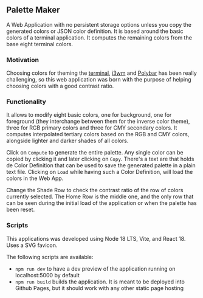 ## Palette Maker

A Web Application with no persistent storage options unless you copy the generated colors or JSON color definition. It is based around the basic colors of a terminal application. It computes the remaining colors from the base eight terminal colors.

### Motivation

Choosing colors for theming the [terminal](https://alacritty.org/), [i3wm](https://i3wm.org/) and [Polybar](https://polybar.github.io/) has been really challenging, so this web application was born with the purpose of helping choosing colors with a good contrast ratio.

### Functionality

It allows to modify eight basic colors, one for background, one for foreground (they interchange between them for the inverse color theme), three for RGB primary colors and three for CMY secondary colors. It computes interpolated tertiary colors based on the RGB and CMY colors, alongside lighter and darker shades of all colors.

Click on `Compute` to generate the entire palette. Any single color can be copied by clicking it and later clicking on `Copy`. There's a text are that holds de Color Definition that can be used to save the generated palette in a plain text file. Clicking on `Load` while having such a Color Definition, will load the colors in the Web App.

Change the Shade Row to check the contrast ratio of the row of colors currently selected. The Home Row is the middle one, and the only row that can be seen during the initial load of the application or when the palette has been reset.

### Scripts

This applications was developed using Node 18 LTS, Vite, and React 18. Uses a SVG favicon.

The following scripts are available:

- `npm run dev` to have a dev preview of the application running on localhost:5000 by default
- `npm run build` builds the application. It is meant to be deployed into Github Pages, but it should work with any other static page hosting
